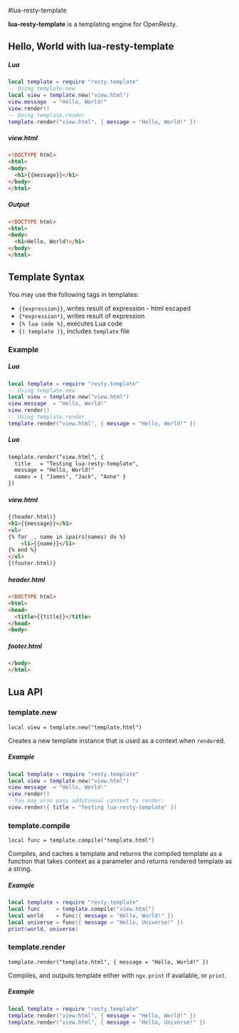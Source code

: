 #lua-resty-template

**lua-resty-template** is a templating engine for OpenResty.

## Hello, World with lua-resty-template

##### Lua

```lua
local template = require "resty.template"
-- Using template.new
local view = template.new("view.html")
view.message  = "Hello, World!"
view.render()
-- Using template.render
template.render("view.html", { message = "Hello, World!" })
```

##### view.html

```html
<!DOCTYPE html>
<html>
<body>
  <h1>{{message}}</h1>
</body>
</html>
```

##### Output

```html
<!DOCTYPE html>
<html>
<body>
  <h1>Hello, World!</h1>
</body>
</html>
```

## Template Syntax

You may use the following tags in templates:

* `{{expression}}`, writes result of expression - html escaped
* `{*expression*}`, writes result of expression 
* `{% lua code %}`, executes Lua code
* `{( template )}`, includes `template` file

### Example

##### Lua

```lua
local template = require "resty.template"
-- Using template.new
local view = template.new("view.html")
view.message  = "Hello, World!"
view.render()
-- Using template.render
template.render("view.html", { message = "Hello, World!" })
```

##### Lua

```html
template.render("view.html", {
  title   = "Testing lua-resty-template",
  message = "Hello, World!"
  names = { "James", "Jack", "Anne" }
})
```

##### view.html

```html
{(header.html)}
<h1>{{message}}</h1>
<ul>
{% for _, name in ipairs(names) do %}
    <li>{{name}}</li>
{% end %}
</ul>
{(footer.html)}
```

##### header.html

```html
<!DOCTYPE html>
<html>
<head>
  <title>{{title}}</title>
</head>
<body>
```

##### footer.html

```html
</body>
</html>
```

## Lua API

### template.new

`local view = template.new("template.html")`

Creates a new template instance that is used as a context when `render`ed.

##### Example

```lua
local template = require "resty.template"
local view = template.new("view.html")
view.message  = "Hello, World!"
view.render()
--You may also pass additional context to render:
view.render({ title = "Testing lua-resty-template" })
```

### template.compile

`local func = template.compile("template.html")`

Compiles, and caches a template and returns the compiled template as a function that takes context as a parameter and returns rendered template as a string.

##### Example

```lua
local template = require "resty.template"
local func     = template.compile("view.html")
local world    = func({ message = "Hello, World!" })
local universe = func({ message = "Hello, Universe!" })
print(world, universe)
```

### template.render

`template.render("template.html", { message = "Hello, World!" })`

Compiles, and outputs template either with `ngx.print` if available, or `print`.

##### Example

```lua
local template = require "resty.template"
template.render("view.html", { message = "Hello, World!" })
template.render("view.html", { message = "Hello, Universe!" })
```
